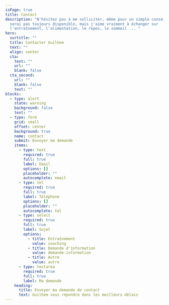 ```yaml
---
isPage: true
title: Contact
description: "N'hésitez pas à me solliciter, même pour un simple conseil. Je ne
  serai pas toujours disponible, mais j'aime vraiment à échanger sur
  l'entraînement, l'alimentation, le repos, le sommeil ... "
hero:
  surtitle: ""
  title: Contacter Guilhem
  text: ""
  align: center
  cta:
    text: ""
    url: ""
    blank: false
  cta_second:
    url: ""
    blank: false
    text: ""
blocks:
  - type: alert
    state: warning
    background: false
    text: ""
  - type: form
    grid: small
    offset: center
    background: true
    name: contact
    submit: Envoyer ma demande
    items:
      - type: text
        required: true
        full: true
        label: Email
        options: []
        placeholder: ""
        autocomplete: email
      - type: tel
        required: true
        full: true
        label: Téléphone
        options: []
        placeholder: ""
        autocomplete: tel
      - type: select
        required: true
        full: true
        label: Sujet
        options:
          - title: Entraînement
            value: coaching
          - title: Demande d'information
            value: demande-information
          - title: Autre
            value: autre
      - type: textarea
        required: true
        full: true
        label: Ma demande
    heading:
      title: Envoyer ma demande de contact
      text: G﻿uilhem vous répondra dans les meilleurs délais
---
```

